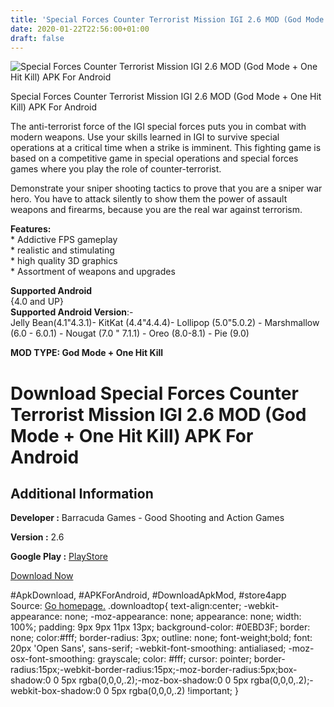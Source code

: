 ```yaml
---
title: 'Special Forces Counter Terrorist Mission IGI 2.6 MOD (God Mode + One Hit Kill) APK For Android'
date: 2020-01-22T22:56:00+01:00
draft: false
---
```


![Special Forces Counter Terrorist Mission IGI 2.6 MOD (God Mode + One Hit Kill) APK For Android](https://i2.wp.com/apkhome.net/wp-content/uploads/2020/01/Special-Forces-Counter-Terrorist-Mission-IGI-2.6-MOD-God-Mode-One-Hit-Kill.jpg "Special Forces Counter Terrorist Mission IGI 2.6 MOD (God Mode + One Hit Kill) APK For Android")

  

Special Forces Counter Terrorist Mission IGI 2.6 MOD (God Mode + One Hit Kill) APK For Android

The anti-terrorist force of the IGI special forces puts you in combat with modern weapons. Use your skills learned in IGI to survive special operations at a critical time when a strike is imminent. This fighting game is based on a competitive game in special operations and special forces games where you play the role of counter-terrorist.

Demonstrate your sniper shooting tactics to prove that you are a sniper war hero. You have to attack silently to show them the power of assault weapons and firearms, because you are the real war against terrorism.

**Features:**  
\* Addictive FPS gameplay  
\* realistic and stimulating  
\* high quality 3D graphics  
\* Assortment of weapons and upgrades

**Supported Android**  
{4.0 and UP}  
**Supported Android Version**:-  
Jelly Bean(4.1"4.3.1)- KitKat (4.4"4.4.4)- Lollipop (5.0"5.0.2) - Marshmallow (6.0 - 6.0.1) - Nougat (7.0 " 7.1.1) - Oreo (8.0-8.1) - Pie (9.0)

**MOD TYPE: God Mode + One Hit Kill**

Download Special Forces Counter Terrorist Mission IGI 2.6 MOD (God Mode + One Hit Kill) APK For Android
=======================================================================================================

Additional Information
----------------------

**Developer :** Barracuda Games - Good Shooting and Action Games

**Version :** 2.6

**Google Play :** [PlayStore](https://play.google.com/store/apps/details?id=com.sunstar.counter.terrorist.attack.americanshooter)

  

[Download Now](https://store4app.co/post/special-forces-counter-terrorist-mission-igi-2-6-mod-god-mode-one-hit-kill-apk-for-android_1579710335)

  
#ApkDownload, #APKForAndroid, #DownloadApkMod, #store4app  
Source: [Go homepage.](https://store4app.co/post/special-forces-counter-terrorist-mission-igi-2-6-mod-god-mode-one-hit-kill-apk-for-android_1579710335) .downloadtop{ text-align:center; -webkit-appearance: none; -moz-appearance: none; appearance: none; width: 100%; padding: 9px 9px 11px 13px; background-color: #0EBD3F; border: none; color:#fff; border-radius: 3px; outline: none; font-weight;bold; font: 20px 'Open Sans', sans-serif; -webkit-font-smoothing: antialiased; -moz-osx-font-smoothing: grayscale; color: #fff; cursor: pointer; border-radius:15px;-webkit-border-radius:15px;-moz-border-radius:5px;box-shadow:0 0 5px rgba(0,0,0,.2);-moz-box-shadow:0 0 5px rgba(0,0,0,.2);-webkit-box-shadow:0 0 5px rgba(0,0,0,.2) !important; }